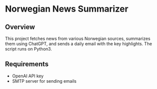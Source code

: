 # Norwegian News Summarizer
## Overview
This project fetches news from various Norwegian sources, summarizes them using ChatGPT, and sends a daily email with the key highlights. The script runs on Python3.

## Requirements
- OpenAI API key
- SMTP server for sending emails
